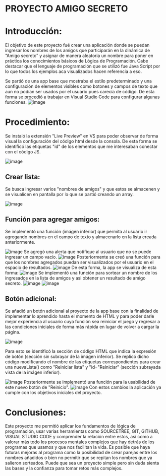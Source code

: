 # PROYECTO AMIGO SECRETO

<h1>Introducción:</h1>
El objetivo de este proyecto fué crear una aplicación donde se puedan ingresar los nombres de los amigos que participarán en la dinámica de “Amigo secreto” y asignar de manera aleatoria un nombre para poner en práctica los conocimientos básicos de Lógica de Programación. Cabe destacar que el lenguaje de programación que se utilizó fue Java Script por lo que todos los ejemplos aca visualizados hacen referencia a eso.

Se partió de una app base que mostraba el estilo predeterminado y una configuración de elementos visibles como botones y campos de texto que aun no podían ser usados por el usuario pues carecía de código. De esta forma se procedió a trabajar en Visual Studio Code para configurar algunas funciones.
![image](https://github.com/user-attachments/assets/840ee795-f76c-4f27-ba51-3a1f13d60ef8)

<h1>Procedimiento:</h1>
Se instaló la extensión "Live Preview" en VS para poder observar de forma visual la configuración del código html desde la consola. De esta forma se identificó las etiquetas "id" de los elementos que me interesaban conectar con el código JS.

![image](https://github.com/user-attachments/assets/30d7c3eb-6753-4f1f-ba12-19939fe94aa4)
<h2>Crear lista:</h2>
Se busca ingresar varios "nombres de amigos" y que estos se almacenen y se visualicen en pantalla por lo que se partió creando un array.

![image](https://github.com/user-attachments/assets/089e5476-f53d-4c75-9483-861b9eb6fef7)
<h2>Función para agregar amigos:</h2>
Se implementó una función (imágen inferior) que permita al usuario ir agregando nombres en el campo de texto y almacenarlo en la lista creada anteriormente. 

![image](https://github.com/user-attachments/assets/ad1ecabb-42d0-4d63-9cb6-279d7ba6146d)
Se agregó una alerta que notifique al usuario que no se puede ingresar un campo vacío. 
![image](https://github.com/user-attachments/assets/4ebf9cc3-57d1-418b-b30a-aa7298efa149)
Posteriormente se creó una función para que los nombres agregados puedan ser visualizados por el usuario en el espacio de resultados. 
![image](https://github.com/user-attachments/assets/c92b540e-a96f-4596-b295-b862087664e0)
De esta forma, la app se visualiza de esta forma:
![image](https://github.com/user-attachments/assets/c148378b-e098-4f6a-80f3-638af61864b6)
Se implementó una función para sortear un nombre de los ingresados en la lista de amigos y asi obtener un resultado de amigo secreto.
![image](https://github.com/user-attachments/assets/6f5e9e91-de28-4557-a547-158b7029c8fd)
![image](https://github.com/user-attachments/assets/63e6e6bf-6dca-4e78-8e11-8007a8520cf3)


<h2>Botón adicional:</h2>
Se añadió un botón adicional al proyecto de la app base con la finalidad de implementar lo aprendido hasta el momento de HTML y para poder darle mejor experiencia al usuario cuya función sea reiniciar el juego y regresar a las condiciones iniciales de forma más rápida en lugar de volver a cargar la página.

![image](https://github.com/user-attachments/assets/10495393-3af8-4ae8-a94e-e26182e38998)

Para esto se identificó la sección de código HTML que indica la expresión de botón (sección sin subrayar de la imágen inferior). Se replicó dicho código modificando el nombre de las etiquetas correspondientes para crear una nuevaLista() como "Reiniciar lista" y "id="Reiniciar" (sección subrayada vista de la imágen inferior).

![image](https://github.com/user-attachments/assets/9091f66c-33eb-4c0b-a9f3-278fad48981f)
Posteriormente se implementó una función para la usabilidad de este nuevo botón de "Reinicio".
![image](https://github.com/user-attachments/assets/57b3fed3-0efe-436f-b131-47b4ffd63181)
Con estos cambios la aplicación ya cumple con los objetivos iniciales del proyecto.

<h1>Conclusiones:</h1>
Este proyecto me permitió aplicar los fundamentos de lógica de programación, usar varias herramientas como SOURCETREE, GIT, GITHUB, VISUAL STUDIO CODE y comprender la relación entre estos, asi como a valorar más todo los procesos mentales complejos que hay detrás de los programas que usamos y que nos facilitan la vida. Es posible que haya futuras mejoras al programa como la posibilidad de crear parejas entre los nombres añadidos o bien no permitir que se repitan los nombres que ya salieron sorteados. Puede que sea un proyecto simple pero sin duda sienta las bases y la confianza para tomar retos más complejos.
